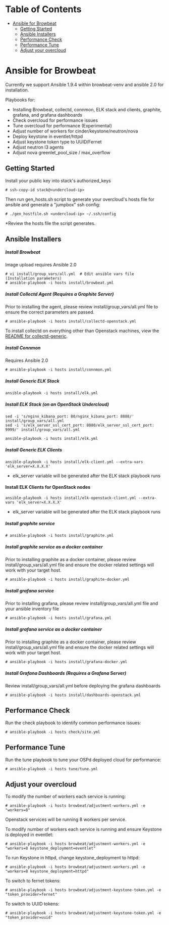 Table of Contents
=================

- [Ansible for Browbeat](#ansible-for-browbeat)
    - [Getting Started](#getting-started)
    - [Ansible Installers](#ansible-installers)
    - [Performance Check](#performance-check)
    - [Performance Tune](#performance-tune)
    - [Adjust your overcloud](#adjust-your-overcloud)

# Ansible for Browbeat

Currently we support Ansible 1.9.4 within browbeat-venv and ansible 2.0 for installation.

Playbooks for:
* Installing Browbeat, collectd, connmon, ELK stack and clients, graphite, grafana, and grafana dashboards
* Check overcloud for performance issues
* Tune overcloud for performance (Experimental)
* Adjust number of workers for cinder/keystone/neutron/nova
* Deploy keystone in eventlet/httpd
* Adjust keystone token type to UUID/Fernet
* Adjust neutron l3 agents
* Adjust nova greenlet_pool_size / max_overflow


## Getting Started

Install your public key into stack's authorized_keys
```
# ssh-copy-id stack@<undercloud-ip>
```

Then run gen_hosts.sh script to generate your overcloud's hosts file for ansible and generate a "jumpbox" ssh config:
```
# ./gen_hostfile.sh <undercloud-ip> ~/.ssh/config
```
*Review the hosts file the script generates.


## Ansible Installers

##### Install Browbeat
Image upload requires Ansible 2.0
```
# vi install/group_vars/all.yml  # Edit ansible vars file (Installation parameters)
# ansible-playbook -i hosts install/browbeat.yml
```

##### Install Collectd Agent (Requires a Graphite Server)
Prior to installing the agent, please review install/group_vars/all.yml file to ensure the correct parameters are passed.
```
# ansible-playbook -i hosts install/collectd-openstack.yml
```
To install collectd on everything other than Openstack machines, view the [README for collectd-generic](README.collectd-generic.md).

##### Install Connmon
Requires Ansible 2.0
```
# ansible-playbook -i hosts install/connmon.yml
```
##### Install Generic ELK Stack
```
ansible-playbook -i hosts install/elk.yml
```
##### Install ELK Stack (on an OpenStack Undercloud)
```
sed -i 's/nginx_kibana_port: 80/nginx_kibana_port: 8888/' install/group_vars/all.yml
sed -i 's/elk_server_ssl_cert_port: 8080/elk_server_ssl_cert_port: 9999/' install/group_vars/all.yml
```
```
ansible-playbook -i hosts install/elk.yml
```
##### Install Generic ELK Clients
```
ansible-playbook -i hosts install/elk-client.yml --extra-vars 'elk_server=X.X.X.X'
```
  - elk_server variable will be generated after the ELK stack playbook runs
#### Install ELK Clients for OpenStack nodes
```
ansible-playbook -i hosts install/elk-openstack-client.yml --extra-vars 'elk_server=X.X.X.X'
```
  - elk_server variable will be generated after the ELK stack playbook runs
##### Install graphite service
```
# ansible-playbook -i hosts install/graphite.yml
```
##### Install graphite service as a docker container
Prior to installing graphite as a docker container, please review install/group_vars/all.yml file and ensure
the docker related settings will work with your target host.
```
# ansible-playbook -i hosts install/graphite-docker.yml
```

##### Install grafana service
Prior to installing grafana, please review install/group_vars/all.yml file and your ansible inventory file
```
# ansible-playbook -i hosts install/grafana.yml
```
##### Install grafana service as a docker container
Prior to installing graphite as a docker container, please review install/group_vars/all.yml file and ensure
the docker related settings will work with your target host.
```
# ansible-playbook -i hosts install/grafana-docker.yml
```

##### Install Grafana Dashboards (Requires a Grafana Server)
Review install/group_vars/all.yml before deploying the grafana dashboards
```
# ansible-playbook -i hosts install/dashboards-openstack.yml
```

## Performance Check

Run the check playbook to identify common performance issues:
```
# ansible-playbook -i hosts check/site.yml
```

## Performance Tune

Run the tune playbook to tune your OSPd deployed cloud for performance:
```
# ansible-playbook -i hosts tune/tune.yml
```

## Adjust your overcloud

To modify the number of workers each service is running:
```
# ansible-playbook -i hosts browbeat/adjustment-workers.yml -e "workers=8"
```
Openstack services will be running 8 workers per service.

To modify number of workers each service is running and ensure Keystone is deployed in eventlet:
```
# ansible-playbook -i hosts browbeat/adjustment-workers.yml -e "workers=8 keystone_deployment=eventlet"
```

To run Keystone in httpd, change keystone_deployment to httpd:
```
# ansible-playbook -i hosts browbeat/adjustment-workers.yml -e "workers=8 keystone_deployment=httpd"
```

To switch to fernet tokens:
```
# ansible-playbook -i hosts browbeat/adjustment-keystone-token.yml -e "token_provider=fernet"
```

To switch to UUID tokens:
```
# ansible-playbook -i hosts browbeat/adjustment-keystone-token.yml -e "token_provider=uuid"
```
